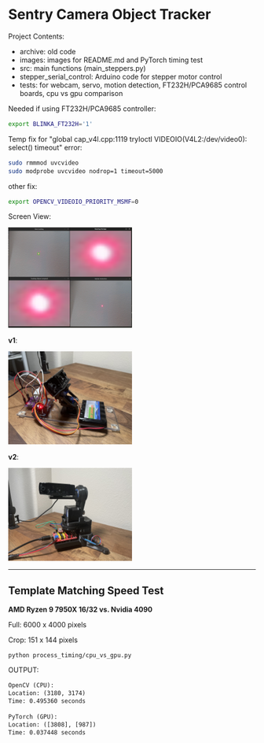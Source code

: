 # Sentry Camera Object Tracker

Project Contents:
- archive: old code
- images: images for README.md and PyTorch timing test
- src: main functions (main_steppers.py)
- stepper_serial_control: Arduino code for stepper motor control
- tests: for webcam, servo, motion detection, FT232H/PCA9685 control boards, cpu vs gpu comparison



Needed if using FT232H/PCA9685 controller:
```bash
export BLINKA_FT232H='1'
```

Temp fix for "global cap_v4l.cpp:1119 tryIoctl VIDEOIO(V4L2:/dev/video0): select() timeout" error:
```bash
sudo rmmmod uvcvideo
sudo modprobe uvcvideo nodrop=1 timeout=5000
```
other fix:
```bash
export OPENCV_VIDEOIO_PRIORITY_MSMF=0
```

Screen View:

<img src="images/sentry_object_tracker.png" width="50%" height="50%">

**v1**:

<img src="images/servo_setup.jpg" width="50%" height="50%">

**v2**:

<img src="images/v2.jpg" width="50%" height="50%">

---
## Template Matching Speed Test

**AMD Ryzen 9 7950X 16/32 vs. Nvidia 4090**

Full: 6000 x 4000 pixels

Crop: 151 x 144 pixels

```
python process_timing/cpu_vs_gpu.py
```

OUTPUT:
```
OpenCV (CPU):
Location: (3180, 3174)
Time: 0.495360 seconds

PyTorch (GPU):
Location: ([3808], [987])
Time: 0.037448 seconds
```